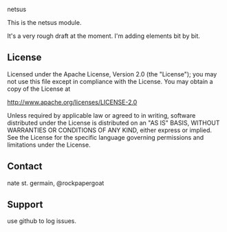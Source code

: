 netsus

This is the netsus module.

It's a very rough draft at the moment. I'm adding elements bit by bit.

License
-------
Licensed under the Apache License, Version 2.0 (the "License");
you may not use this file except in compliance with the License.
You may obtain a copy of the License at

   http://www.apache.org/licenses/LICENSE-2.0

Unless required by applicable law or agreed to in writing, software
distributed under the License is distributed on an "AS IS" BASIS,
WITHOUT WARRANTIES OR CONDITIONS OF ANY KIND, either express or implied.
See the License for the specific language governing permissions and
limitations under the License.

Contact
-------
nate st. germain, @rockpapergoat

Support
-------

use github to log issues.
